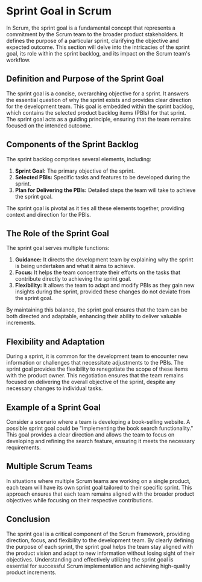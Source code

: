 # Sprint Goal in Scrum

In Scrum, the sprint goal is a fundamental concept that represents a commitment by the Scrum team to the broader product stakeholders. It defines the purpose of a particular sprint, clarifying the objective and expected outcome. This section will delve into the intricacies of the sprint goal, its role within the sprint backlog, and its impact on the Scrum team's workflow.

## Definition and Purpose of the Sprint Goal

The sprint goal is a concise, overarching objective for a sprint. It answers the essential question of why the sprint exists and provides clear direction for the development team. This goal is embedded within the sprint backlog, which contains the selected product backlog items (PBIs) for that sprint. The sprint goal acts as a guiding principle, ensuring that the team remains focused on the intended outcome.

## Components of the Sprint Backlog

The sprint backlog comprises several elements, including:
1. **Sprint Goal:** The primary objective of the sprint.
2. **Selected PBIs:** Specific tasks and features to be developed during the sprint.
3. **Plan for Delivering the PBIs:** Detailed steps the team will take to achieve the sprint goal.

The sprint goal is pivotal as it ties all these elements together, providing context and direction for the PBIs.

## The Role of the Sprint Goal

The sprint goal serves multiple functions:
1. **Guidance:** It directs the development team by explaining why the sprint is being undertaken and what it aims to achieve.
2. **Focus:** It helps the team concentrate their efforts on the tasks that contribute directly to achieving the sprint goal.
3. **Flexibility:** It allows the team to adapt and modify PBIs as they gain new insights during the sprint, provided these changes do not deviate from the sprint goal.

By maintaining this balance, the sprint goal ensures that the team can be both directed and adaptable, enhancing their ability to deliver valuable increments.

## Flexibility and Adaptation

During a sprint, it is common for the development team to encounter new information or challenges that necessitate adjustments to the PBIs. The sprint goal provides the flexibility to renegotiate the scope of these items with the product owner. This negotiation ensures that the team remains focused on delivering the overall objective of the sprint, despite any necessary changes to individual tasks.

## Example of a Sprint Goal

Consider a scenario where a team is developing a book-selling website. A possible sprint goal could be "Implementing the book search functionality." This goal provides a clear direction and allows the team to focus on developing and refining the search feature, ensuring it meets the necessary requirements.

## Multiple Scrum Teams

In situations where multiple Scrum teams are working on a single product, each team will have its own sprint goal tailored to their specific sprint. This approach ensures that each team remains aligned with the broader product objectives while focusing on their respective contributions.

## Conclusion

The sprint goal is a critical component of the Scrum framework, providing direction, focus, and flexibility to the development team. By clearly defining the purpose of each sprint, the sprint goal helps the team stay aligned with the product vision and adapt to new information without losing sight of their objectives. Understanding and effectively utilizing the sprint goal is essential for successful Scrum implementation and achieving high-quality product increments.
